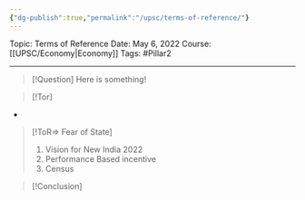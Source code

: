 ```yaml
---
{"dg-publish":true,"permalink":"/upsc/terms-of-reference/"}
---
```


Topic: Terms of Reference
Date: May 6, 2022
Course: [[UPSC/Economy\|Economy]]
Tags: #Pillar2 

---

> [!Question]
> Here is something! 


>[!Tor]
>
-

>[!ToR=> Fear of State]
> 1. Vision for New India 2022
> 2. Performance Based incentive 
> 3. Census

>[!Conclusion]





